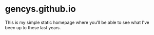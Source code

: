 # gencys.github.io

This is my simple static homepage where you'll be able to see what I've been up to these last years.
